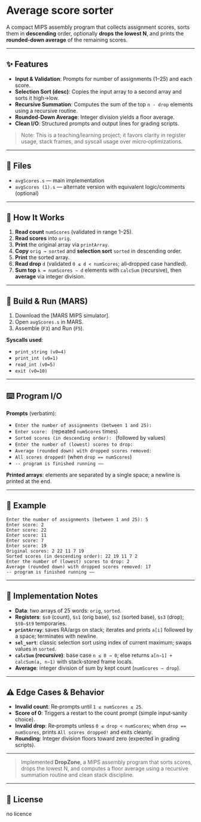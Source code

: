# Average score sorter

A compact MIPS assembly program that collects assignment scores, sorts them in **descending** order, optionally **drops the lowest N**, and prints the **rounded‑down average** of the remaining scores.

---

## ✨ Features

* **Input & Validation**: Prompts for number of assignments (1–25) and each score.
* **Selection Sort (desc)**: Copies the input array to a second array and sorts it high→low.
* **Recursive Summation**: Computes the sum of the top `n - drop` elements using a recursive routine.
* **Rounded‑Down Average**: Integer division yields a floor average.
* **Clean I/O**: Structured prompts and output lines for grading scripts.

> Note: This is a teaching/learning project; it favors clarity in register usage, stack frames, and syscall usage over micro‑optimizations.

---

## 📁 Files

* `avgScores.s` — main implementation
* `avgScores (1).s` — alternate version with equivalent logic/comments (optional)

---

## 🧠 How It Works

1. **Read count** `numScores` (validated in range 1–25).
2. **Read scores** into `orig`.
3. **Print** the original array via `printArray`.
4. **Copy** `orig → sorted` and **selection sort** `sorted` in descending order.
5. **Print** the sorted array.
6. **Read drop** `d` (validated `0 ≤ d < numScores`; all‑dropped case handled).
7. **Sum top** `k = numScores − d` elements with `calcSum` (recursive), then **average** via integer division.

---

## 🔧 Build & Run (MARS)

1. Download the \[MARS MIPS simulator].
2. Open `avgScores.s` in MARS.
3. Assemble (`F3`) and Run (`F5`).

**Syscalls used**:

* `print_string (v0=4)`
* `print_int (v0=1)`
* `read_int (v0=5)`
* `exit (v0=10)`

---

## ⌨️ Program I/O

**Prompts** (verbatim):

* `Enter the number of assignments (between 1 and 25): `
* `Enter score: ` (repeated `numScores` times)
* `Sorted scores (in descending order): ` (followed by values)
* `Enter the number of (lowest) scores to drop: `
* `Average (rounded down) with dropped scores removed: `
* `All scores dropped!` (when `drop == numScores`)
* `-- program is finished running ––`

**Printed arrays**: elements are separated by a single space; a newline is printed at the end.

---

## 🧪 Example 

```
Enter the number of assignments (between 1 and 25): 5
Enter score: 2
Enter score: 22
Enter score: 11
Enter score: 7
Enter score: 19
Original scores: 2 22 11 7 19
Sorted scores (in descending order): 22 19 11 7 2
Enter the number of (lowest) scores to drop: 2
Average (rounded down) with dropped scores removed: 17
-- program is finished running ––
```

---

## 🧵 Implementation Notes

* **Data**: two arrays of 25 words: `orig`, `sorted`.
* **Registers**: `$s0` (count), `$s1` (orig base), `$s2` (sorted base), `$s3` (drop); `$t0–$t9` temporaries.
* **`printArray`**: saves RA/args on stack; iterates and prints `a[i]` followed by a space; terminates with newline.
* **`sel_sort`**: classic selection sort using index of current maximum; swaps values in `sorted`.
* **`calcSum` (recursive)**: base case `n ≤ 0 → 0`; else returns `a[n−1] + calcSum(a, n−1)` with stack‑stored frame locals.
* **Average**: integer division of sum by kept count (`numScores − drop`).

---

## ⚠️ Edge Cases & Behavior

* **Invalid count**: Re‑prompts until `1 ≤ numScores ≤ 25`.
* **Score of 0**: Triggers a restart to the count prompt (simple input‑sanity choice).
* **Invalid drop**: Re‑prompts unless `0 ≤ drop < numScores`; when `drop == numScores`, prints `All scores dropped!` and exits cleanly.
* **Rounding**: Integer division floors toward zero (expected in grading scripts).

---

> Implemented **DropZone**, a MIPS assembly program that sorts scores, drops the lowest N, and computes a floor average using a recursive summation routine and clean stack discipline.

---

## 📄 License

no licence 
